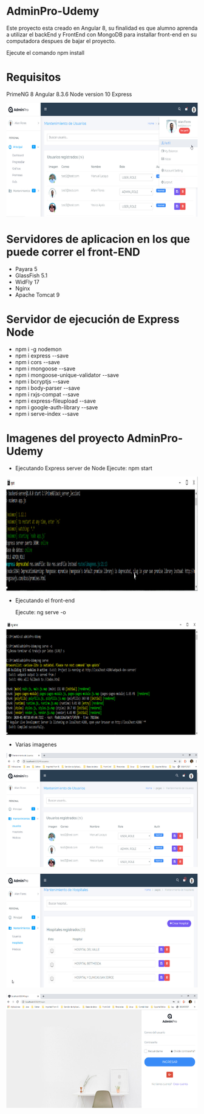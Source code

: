 # AdminPro-Udemy

Este proyecto esta creado en Angular 8, su finalidad es que alumno aprenda a utilizar el backEnd y FrontEnd con MongoDB
para installar front-end en su computadora despues de bajar el proyecto.

Ejecute el comando
npm install

# Requisitos
   
  PrimeNG 8 
  Angular 8.3.6
  Node version 10
  Express

<p>
  <img src="https://github.com/arfloreshn/adminPro-Udemy/blob/master/src/assets/images/foto5.jpg" width="100%" height="300" title="App AdminPro-Udemy">
</p>
  
  
# Servidores de aplicacion en los que puede correr el front-END

- Payara 5
- GlassFish 5.1
- WidFly 17
- Nginx
- Apache Tomcat 9

# Servidor de ejecución de Express Node

- npm i -g nodemon
- npm i express --save
- npm i cors --save
- npm i mongoose --save
- npm i mongoose-unique-validator --save
- npm i bcryptjs --save
- npm i body-parser --save
- npm i rxjs-compat --save
- npm i express-fileupload --save
- npm i google-auth-library --save
- npm i serve-index --save

# Imagenes del proyecto AdminPro-Udemy

- Ejecutando Express server de Node
  Ejecute: npm start
  
<p>
  <img src="https://github.com/arfloreshn/adminPro-Udemy/blob/master/src/assets/images/foto1.jpg" width="100%" height="300" title="Servidor Express">
</p>

- Ejecutando el front-end

  Ejecute: ng serve -o
<p>
  <img src="https://github.com/arfloreshn/adminPro-Udemy/blob/master/src/assets/images/foto2.jpg" width="100%" height="300" title="App AdminPro-Udemy">
</p>

- Varias imagenes

<p>
  <img src="https://github.com/arfloreshn/adminPro-Udemy/blob/master/src/assets/images/foto3.jpg" width="100%" height="300" title="App AdminPro-Udemy">
</p>


<p>
  <img src="https://github.com/arfloreshn/adminPro-Udemy/blob/master/src/assets/images/foto4.jpg" width="100%" height="300" title="App AdminPro-Udemy">
</p>


<p>
  <img src="https://github.com/arfloreshn/adminPro-Udemy/blob/master/src/assets/images/foto6.jpg" width="100%" height="300" title="App AdminPro-Udemy">
</p>
